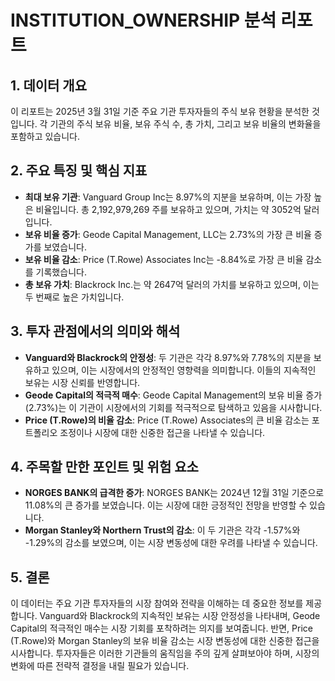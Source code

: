 # INSTITUTION_OWNERSHIP 분석 리포트

## 1. 데이터 개요

이 리포트는 2025년 3월 31일 기준 주요 기관 투자자들의 주식 보유 현황을 분석한 것입니다. 각 기관의 주식 보유 비율, 보유 주식 수, 총 가치, 그리고 보유 비율의 변화율을 포함하고 있습니다.

## 2. 주요 특징 및 핵심 지표

- **최대 보유 기관**: Vanguard Group Inc는 8.97%의 지분을 보유하며, 이는 가장 높은 비율입니다. 총 2,192,979,269 주를 보유하고 있으며, 가치는 약 3052억 달러입니다.
- **보유 비율 증가**: Geode Capital Management, LLC는 2.73%의 가장 큰 비율 증가를 보였습니다.
- **보유 비율 감소**: Price (T.Rowe) Associates Inc는 -8.84%로 가장 큰 비율 감소를 기록했습니다.
- **총 보유 가치**: Blackrock Inc.는 약 2647억 달러의 가치를 보유하고 있으며, 이는 두 번째로 높은 가치입니다.

## 3. 투자 관점에서의 의미와 해석

- **Vanguard와 Blackrock의 안정성**: 두 기관은 각각 8.97%와 7.78%의 지분을 보유하고 있으며, 이는 시장에서의 안정적인 영향력을 의미합니다. 이들의 지속적인 보유는 시장 신뢰를 반영합니다.
- **Geode Capital의 적극적 매수**: Geode Capital Management의 보유 비율 증가(2.73%)는 이 기관이 시장에서의 기회를 적극적으로 탐색하고 있음을 시사합니다.
- **Price (T.Rowe)의 비율 감소**: Price (T.Rowe) Associates의 큰 비율 감소는 포트폴리오 조정이나 시장에 대한 신중한 접근을 나타낼 수 있습니다.

## 4. 주목할 만한 포인트 및 위험 요소

- **NORGES BANK의 급격한 증가**: NORGES BANK는 2024년 12월 31일 기준으로 11.08%의 큰 증가를 보였습니다. 이는 시장에 대한 긍정적인 전망을 반영할 수 있습니다.
- **Morgan Stanley와 Northern Trust의 감소**: 이 두 기관은 각각 -1.57%와 -1.29%의 감소를 보였으며, 이는 시장 변동성에 대한 우려를 나타낼 수 있습니다.

## 5. 결론

이 데이터는 주요 기관 투자자들의 시장 참여와 전략을 이해하는 데 중요한 정보를 제공합니다. Vanguard와 Blackrock의 지속적인 보유는 시장 안정성을 나타내며, Geode Capital의 적극적인 매수는 시장 기회를 포착하려는 의지를 보여줍니다. 반면, Price (T.Rowe)와 Morgan Stanley의 보유 비율 감소는 시장 변동성에 대한 신중한 접근을 시사합니다. 투자자들은 이러한 기관들의 움직임을 주의 깊게 살펴보아야 하며, 시장의 변화에 따른 전략적 결정을 내릴 필요가 있습니다.